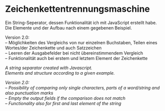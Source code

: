 # Zeichenkettentrennungsmaschine

Ein String-Seperator, dessen Funktionalität ich mit JavaScript erstellt habe.  
Die Elemente und der Aufbau nach einem gegebenen Beispiel.

Version 2.0:  
– Möglichkeiten des Vergleichs von nur einzelnen Buchstaben, Teilen eines Wortes/der Zeichenkette und auch Satzzeichen  
– Leeren der Ausgabefelder bei nicht übereinstimmendem Vergleich  
– Funktionalität auch bei erstem und letztem Element der Zeichenkette  

*A string separator created with Javascript.  
Elements and structure according to a given example.*

*Version 2.0:  
– Possibility of comparing only single characters, parts of a word/string and also punctuation marks  
– Empty the output fields if the comparison does not match  
– Functionality also for first and last element of the string*
